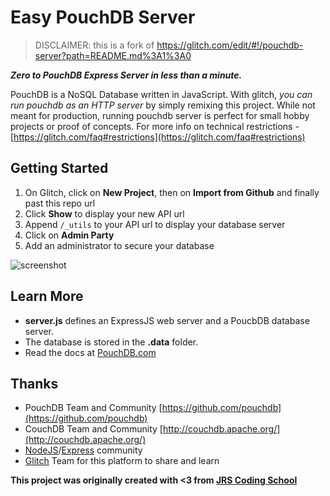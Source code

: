 # Easy PouchDB Server

> DISCLAIMER: this is a fork of https://glitch.com/edit/#!/pouchdb-server?path=README.md%3A1%3A0

**_Zero to PouchDB Express Server in less than a minute._**

PouchDB is a NoSQL Database written in JavaScript. With glitch, _you can run pouchdb as an HTTP server_ by simply remixing this project. While not meant for production, running pouchdb server is perfect for small hobby projects or proof of concepts. For more info on technical restrictions - [https://glitch.com/faq#restrictions](https://glitch.com/faq#restrictions)

## Getting Started

1. On Glitch, click on **New Project**, then on **Import from Github** and finally past this repo url
2. Click **Show** to display your new API url
3. Append `/_utils` to your API url to display your database server
4. Click on **Admin Party**
5. Add an administrator to secure your database

![screenshot](https://cdn.glitch.com/373e5a0b-7ef8-4b1d-a69e-2c7f5e12533d%2FScreen%20Shot%202017-08-08%20at%206.57.14%20AM.png?1502189884525)

## Learn More

- **server.js** defines an ExpressJS web server and a PoucbDB database server.
- The database is stored in the **.data** folder.
- Read the docs at [PouchDB.com](https://pouchdb.com/)

## Thanks

- PouchDB Team and Community [https://github.com/pouchdb](https://github.com/pouchdb)
- CouchDB Team and Community [http://couchdb.apache.org/](http://couchdb.apache.org/)
- [NodeJS](https://nodejs.org/en/)/[Express](https://expressjs.com/) community
- [Glitch](https://glitch.com/) Team for this platform to share and learn

**This project was originally created with <3 from [JRS Coding School](http://jrscode.com)**
